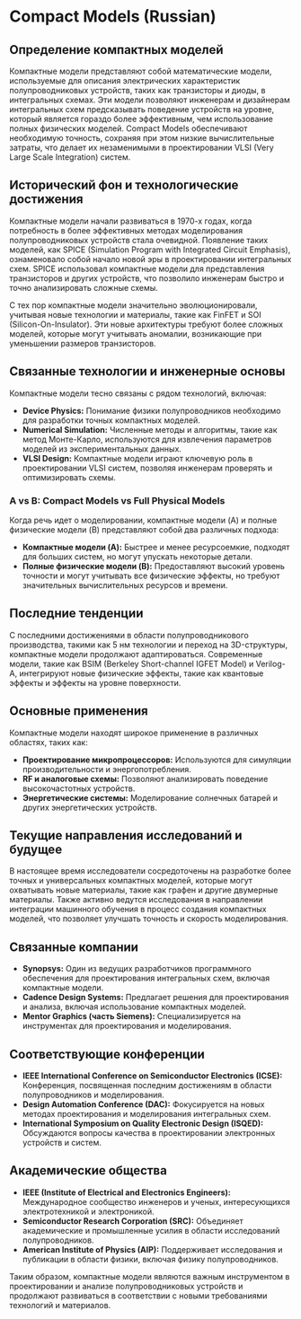 # Compact Models (Russian)

## Определение компактных моделей

Компактные модели представляют собой математические модели, используемые для описания электрических характеристик полупроводниковых устройств, таких как транзисторы и диоды, в интегральных схемах. Эти модели позволяют инженерам и дизайнерам интегральных схем предсказывать поведение устройств на уровне, который является гораздо более эффективным, чем использование полных физических моделей. Compact Models обеспечивают необходимую точность, сохраняя при этом низкие вычислительные затраты, что делает их незаменимыми в проектировании VLSI (Very Large Scale Integration) систем.

## Исторический фон и технологические достижения

Компактные модели начали развиваться в 1970-х годах, когда потребность в более эффективных методах моделирования полупроводниковых устройств стала очевидной. Появление таких моделей, как SPICE (Simulation Program with Integrated Circuit Emphasis), ознаменовало собой начало новой эры в проектировании интегральных схем. SPICE использовал компактные модели для представления транзисторов и других устройств, что позволило инженерам быстро и точно анализировать сложные схемы.

С тех пор компактные модели значительно эволюционировали, учитывая новые технологии и материалы, такие как FinFET и SOI (Silicon-On-Insulator). Эти новые архитектуры требуют более сложных моделей, которые могут учитывать аномалии, возникающие при уменьшении размеров транзисторов.

## Связанные технологии и инженерные основы

Компактные модели тесно связаны с рядом технологий, включая:

- **Device Physics:** Понимание физики полупроводников необходимо для разработки точных компактных моделей.
- **Numerical Simulation:** Численные методы и алгоритмы, такие как метод Монте-Карло, используются для извлечения параметров моделей из экспериментальных данных.
- **VLSI Design:** Компактные модели играют ключевую роль в проектировании VLSI систем, позволяя инженерам проверять и оптимизировать схемы.

### A vs B: Compact Models vs Full Physical Models

Когда речь идет о моделировании, компактные модели (A) и полные физические модели (B) представляют собой два различных подхода:

- **Компактные модели (A):** Быстрее и менее ресурсоемкие, подходят для больших систем, но могут упускать некоторые детали.
- **Полные физические модели (B):** Предоставляют высокий уровень точности и могут учитывать все физические эффекты, но требуют значительных вычислительных ресурсов и времени.

## Последние тенденции

С последними достижениями в области полупроводникового производства, такими как 5 нм технологии и переход на 3D-структуры, компактные модели продолжают адаптироваться. Современные модели, такие как BSIM (Berkeley Short-channel IGFET Model) и Verilog-A, интегрируют новые физические эффекты, такие как квантовые эффекты и эффекты на уровне поверхности.

## Основные применения

Компактные модели находят широкое применение в различных областях, таких как:

- **Проектирование микропроцессоров:** Используются для симуляции производительности и энергопотребления.
- **RF и аналоговые схемы:** Позволяют анализировать поведение высокочастотных устройств.
- **Энергетические системы:** Моделирование солнечных батарей и других энергетических устройств.

## Текущие направления исследований и будущее

В настоящее время исследователи сосредоточены на разработке более точных и универсальных компактных моделей, которые могут охватывать новые материалы, такие как графен и другие двумерные материалы. Также активно ведутся исследования в направлении интеграции машинного обучения в процесс создания компактных моделей, что позволяет улучшать точность и скорость моделирования.

## Связанные компании

- **Synopsys:** Один из ведущих разработчиков программного обеспечения для проектирования интегральных схем, включая компактные модели.
- **Cadence Design Systems:** Предлагает решения для проектирования и анализа, включая использование компактных моделей.
- **Mentor Graphics (часть Siemens):** Специализируется на инструментах для проектирования и моделирования.

## Соответствующие конференции

- **IEEE International Conference on Semiconductor Electronics (ICSE):** Конференция, посвященная последним достижениям в области полупроводников и моделирования.
- **Design Automation Conference (DAC):** Фокусируется на новых методах проектирования и моделирования интегральных схем.
- **International Symposium on Quality Electronic Design (ISQED):** Обсуждаются вопросы качества в проектировании электронных устройств и систем.

## Академические общества

- **IEEE (Institute of Electrical and Electronics Engineers):** Международное сообщество инженеров и ученых, интересующихся электротехникой и электроникой.
- **Semiconductor Research Corporation (SRC):** Объединяет академические и промышленные усилия в области исследований полупроводников.
- **American Institute of Physics (AIP):** Поддерживает исследования и публикации в области физики, включая физику полупроводников. 

Таким образом, компактные модели являются важным инструментом в проектировании и анализе полупроводниковых устройств и продолжают развиваться в соответствии с новыми требованиями технологий и материалов.